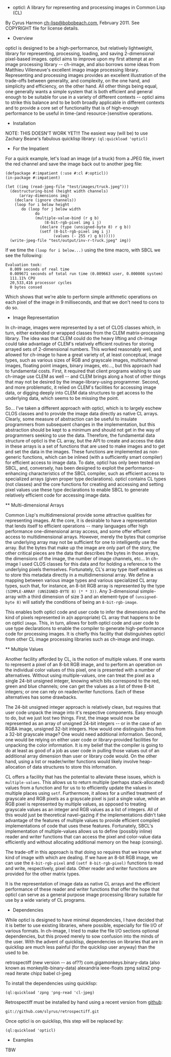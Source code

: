 * opticl: A library for representing and processing images in Common Lisp (CL)

By Cyrus Harmon <ch-lisp@bobobeach.com>, February 2011. See COPYRIGHT
file for license details.

* Overview

opticl is designed to be a high-performance, but relatively
lightweight, library for representing, processing, loading, and saving
2-dimensional pixel-based images. opticl aims to improve upon my first
attempt at an image processing library -- ch-image, and also borrows
some ideas from Matthieu Villeneuve's excellent imago image processing
library. Representing and processing images provides an excellent
illustration of the trade-offs between generality, and complexity, on
the one hand, and simplicity and efficiency, on the other hand. All
other things being equal, one generally wants a simple system that is
both efficient and general enough to be suitable for use in a variety
of different contexts -- opticl aims to strike this balance and to be
both broadly applicable in different contexts and to provide a core
set of functionality that is of high-enough performance to be useful
in time-(and resource-)sensitive operations.

* Installation

NOTE: THIS DOESN'T WORK YET!!!  The easiest way (will be) to use
Zachary Beane's fabulous quicklisp library: `(ql:quickload 'opticl)`

* For the Impatient

For a quick example, let's load an image (of a truck) from a JPEG
file, invert the red channel and save the image back out to another
jpeg file:

    (defpackage #:impatient (:use #:cl #:opticl))
    (in-package #:impatient)

    (let ((img (read-jpeg-file "test/images/truck.jpeg")))
      (destructuring-bind (height width channels)
          (array-dimensions img)
        (declare (ignore channels))
        (loop for i below height
           do (loop for j below width 
                 do 
                 (multiple-value-bind (r g b)
                     (8-bit-rgb-pixel img i j)
                   (declare (type (unsigned-byte 8) r g b))
                   (setf (8-bit-rgb-pixel img i j)
                         (values (- 255 r) g b))))))
      (write-jpeg-file "test/output/inv-r-truck.jpeg" img))

If we time the `(loop for i below...)` using the time macro, with SBCL we see
the following:

    Evaluation took:
      0.009 seconds of real time
      0.009671 seconds of total run time (0.009663 user, 0.000008 system)
      111.11% CPU
      20,533,416 processor cycles
      0 bytes consed

Which shows that we're able to perform simple arithmetic operations on
each pixel of the image in 9 milliseconds, and that we don't need to
cons to do so.

* Image Representation

In ch-image, images were represented by a set of CLOS classes which,
in turn, either extended or wrapped classes from the CLEM
matrix-processing library. The idea was that CLEM could do the heavy
lifting and ch-image could take advantage of CLEM's relatively
efficient routines for storing arrayed sets of 2-dimensional
numbers. This worked reasonably well, and allowed for ch-image to have
a great variety of, at least conceptual, image types, such as various
sizes of RGB and grayscale images, multichannel images, floating point
images, binary images, etc..., but this approach had to fundamental
costs. First, it required that client programs wishing to use ch-image
use CLEM as well -- and CLEM brings along a host of other things that
may not be desired by the image-library-using programmer. Second, and
more problematic, it relied on CLEM's facilities for accessing image
data, or digging deeply into CLEM data structures to get access to the
underlying data, which seems to be missing the point.

So... I've taken a different approach with opticl, which is to largely
eschew CLOS classes and to provide the image data directly as native
CL arrays. Clearly, some measure of abstraction can be useful to
insulate programmers from subsequent changes in the implementation,
but this abstraction should be kept to a minimum and should not get in
the way of programmers seeking to use the data. Therefore, the
fundamental data structure of opticl is the CL array, but the API to
create and access the data in these arrays is a set of functions that
are used to make images and to get and set the data in the
images. These functions are implemented as non-generic functions,
which can be inlined (with a sufficiently smart compiler) for
efficient access to image data. To date, opticl has only been tested
on SBCL, and, conversely, has been designed to exploit the
performance-enhancing characteristics of the SBCL compiler, such as
efficient access to specialized arrays (given proper type
declarations). opticl contains CL types (not classes) and the core
functions for creating and accessing and setting pixel values use
these type declarations to enable SBCL to generate relatively
efficient code for accessing image data.

** Multi-dimensional Arrays

Common Lisp's multidimensional provide some attractive qualities for
representing images. At the core, it is desirable to have a
representation that lends itself to efficient operations -- many
languages offer high performance one-dimensional array access, and
some offer efficient access to multidimensional arrays. However,
merely the bytes that comprise the underlying array may not be
sufficient for one to intelligently use the array. But the bytes that
make up the image are only part of the story, the other critical
pieces are the data that describes the bytes in those arrays, the
dimensions of the image, the number of image channels, etc... In
ch-image I used CLOS classes for this data and for holding a reference
to the underlying pixels themselves. Fortunately, CL's array type
itself enables us to store this metadata directly in a
multidimensional array. We define a mapping between various image
types and various specialized CL array types, such that, for instance,
an 8-bit RGB array is represented by the type `(SIMPLE-ARRAY
(UNSIGNED-BYTE 8) (* * 3))`. Any 3-dimensional simple-array with a
third dimension of size 3 and an element-type of `(unsigned-byte 8)`
will satisfy the conditions of being an `8-bit-rgb-image`.

This enables both opticl code and user code to infer the dimensions
and the kind of pixels represented in a(n appropriate) CL array that
happens to be on opticl `image`. This, in turn, allows for both
opticl code and user code to use type declarations to enable the
compiler to generate high-performance code for processing images. It
is chiefly this facility that distinguishes opticl from other CL image
processing libraries such as ch-image and imago.

** Multiple Values

Another facility afforded by CL, is the notion of multiple values. If
one wants to represent a pixel of an 8-bit RGB image, and to perform
an operation on the individual color values of this pixel, one is
presented with a number of alternatives. Without using
multiple-values, one can treat the pixel as a single 24-bit unsigned
integer, knowing which bits correspond to the red, green and blue
channels; one can get the values as a list of three 8-bit integers; or
one can rely on reader/writer functions. Each of these alternatives
has some drawbacks.

The 24-bit unsigned integer approach is relatively clean, but requires
that user code unpack the image into it's respective components. Easy
enough to do, but we just lost two things. First, the image would now
be represented as an array of unsigned 24-bit integers -- or in the
case of an RGBA image, unsigned 32-bit integers. How would one
distinguish this from a 32-bit grayscale image? One would need
additional information. Second, one would be relying on either user
code or library-provided facilities for unpacking the color
information. It is my belief that the compiler is going to do at least
as good of a job as user code in pulling those values out of an
additional array dimension than user or library code would. On the
other hand, using a list or reader/writer functions would likely
involve heap-allocation of data structures to store this information.

CL offers a facility that has the potential to alleviate these issues,
which is `multiple-values`. This allows us to return multiple (perhaps
stack-allocated) values from a function and for us to to efficiently
update the values in multiple places using `setf`. Furthermore, it
allows for a unified treatment of grayscale and RGB pixels as a
grayscale pixel is just a single value, while an RGB pixel is
represented by multiple values, as opposed to treating grayscale
values as an integer and RGB values as a list of integers. All of this
would just be theoretical navel-gazing if the implementations didn't
take advantage of the features of multiple values to provide efficient
compiled implementations of code that uses these
features. Fortunately, SBCL's implementation of multiple-values allows
us to define (possibly inline) reader and writer functions that can
access the pixel and color-value data efficiently and without
allocating additional memory on the heap (consing).

The trade-off in this approach is that doing so requires that we know
what kind of image with which are dealing. If we have an 8-bit RGB
image, we can use the `8-bit-rgb-pixel` and `(setf 8-bit-rgb-pixel)`
functions to read and write, respectively, pixel data. Other reader
and writer functions are provided for the other matrix types.

It is the representation of image data as native CL arrays and the
efficient performance of these reader and writer functions that offer
the hope that opticl can serve as a general purpose image processing
library suitable for use by a wide variety of CL programs.

* Dependencies

While opticl is designed to have minimal dependencies, I have decided
that it is better to use existing libraries, where possible,
especially for file I/O of various formats. In ch-image, I tried to
make the file I/O sections optional dependencies, but this proved
merely to sow confusion into the minds of the user. With the advent of
quicklisp, dependencies on libraries that are in quicklisp are much
less painful (for the quicklisp user anyway) than the used to be.

  retrospectiff (new version -- as of??)
   com.gigamonkeys.binary-data (also known as monkeylib-binary-data)
    alexandria
   ieee-floats
  zpng
   salza2
  png-read
   iterate
   chipz
   babel
  cl-jpeg

To install the dependencies using quicklisp:

    (ql:quickload 'zpng 'png-read 'cl-jpeg)

Retrospectiff must be installed by hand using a recent version from
[github](https://github.com/slyrus/retrospectiff):

    git://github.com/slyrus/retrospectiff.git

Once opticl is on quicklisp, this step will be replaced by:

    (ql:quickload 'opticl)

* Examples

TBW
